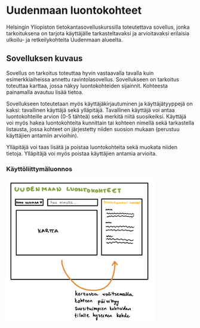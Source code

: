 # Uudenmaan luontokohteet

Helsingin Yliopiston tietokantasovelluskurssilla toteutettava sovellus, jonka tarkoituksena on tarjota käyttäjälle tarkasteltavaksi ja arvioitavaksi erilaisia ulkoilu- ja retkeilykohteita Uudenmaan alueelta.

## Sovelluksen kuvaus

Sovellus on tarkoitus toteuttaa hyvin vastaavalla tavalla kuin esimerkkiaiheissa annettu ravintolasovellus. Sovellukseen on tarkoitus toteuttaa karttaa, jossa näkyy luontokohteiden sijainnit. Kohteesta painamalla avautuu lisää tietoa.

Sovellukseen toteutetaan myös käyttäjäkirjautuminen ja käyttäjätyyppejä on kaksi: tavallinen käyttäjä sekä ylläpitäjä. Tavallinen käyttäjä voi antaa luontokohteille arvion (0-5 tähteä) sekä merkitä niitä suosikeiksi. Käyttäjä voi myös hakea luontokohteita kunnittain tai kohteen nimellä sekä tarkastella listausta, jossa kohteet on järjestetty niiden suosion mukaan (perustuu käyttäjien antamiin arvioihin).

Ylläpitäjä voi taas lisätä ja poistaa luontokohteita sekä muokata niiden tietoja. Ylläpitäjä voi myös poistaa käyttäjien antamia arvioita.

### Käyttöliittymäluonnos

<img src="https://github.com/hackinen/uudenmaan-luontokohteet/blob/main/dokumentaatio/misc/kayttoliittymaluonnos.jpg" width="400">